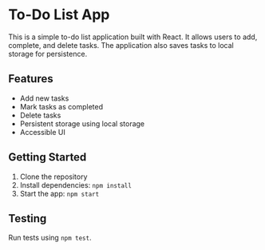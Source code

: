 # To-Do List App

This is a simple to-do list application built with React. It allows users to add, complete, and delete tasks. The application also saves tasks to local storage for persistence.

## Features
- Add new tasks
- Mark tasks as completed
- Delete tasks
- Persistent storage using local storage
- Accessible UI

## Getting Started
1. Clone the repository
2. Install dependencies: `npm install`
3. Start the app: `npm start`

## Testing
Run tests using `npm test`.